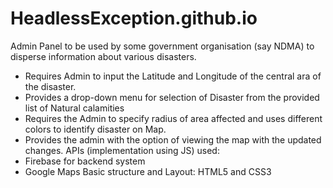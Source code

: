 # HeadlessException.github.io
Admin Panel to be used by some government organisation (say NDMA) to disperse information about various disasters.
 - Requires Admin to input the Latitude and Longitude of the central ara of the disaster.
 - Provides a drop-down menu for selection of Disaster from the provided list of Natural calamities
 - Requires the Admin to specify radius of area affected and uses different colors to identify disaster on Map.
 - Provides the admin with the option of viewing the map with the updated changes.
APIs (implementation using JS) used:
  - Firebase for backend system
  - Google Maps
Basic structure and Layout: HTML5 and CSS3
